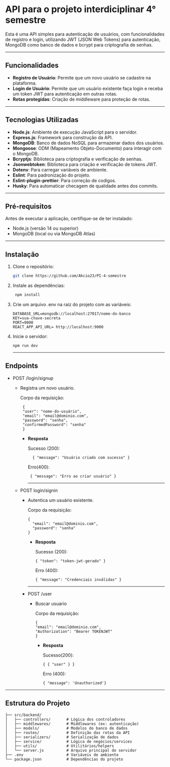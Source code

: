 # API para o projeto interdiciplinar 4° semestre 

Esta é uma API simples para autenticação de usuários, com funcionalidades de registro e login, utilizando JWT (JSON Web Tokens) para autenticação, MongoDB como banco de dados e bcrypt para criptografia de senhas.

---

## Funcionalidades
- **Registro de Usuário**: Permite que um novo usuário se cadastre na plataforma.
- **Login de Usuário**: Permite que um usuário existente faça login e receba um token JWT para autenticação em outras rotas.
- **Rotas protegidas**: Criação de middleware para proteção de rotas.

---

## Tecnologias Utilizadas
- **Node.js**: Ambiente de execução JavaScript para o servidor.
- **Express.js**: Framework para construção da API.
- **MongoDB**: Banco de dados NoSQL para armazenar dados dos usuários.
- **Mongoose**: ODM (Mapeamento Objeto-Documento) para interagir com o MongoDB.
- **Bcryptjs**: Biblioteca para criptografia e verificação de senhas.
- **Jsonwebtoken**: Biblioteca para criação e verificação de tokens JWT.
- **Dotenv**: Para carregar variáveis de ambiente.
- **Eslint**: Para padronização do projeto.
- **Eslint-plugin-prettier**: Para correção de codigos.
- **Husky**: Para automaticar checagem de qualidade antes dos commits.

---

## Pré-requisitos
Antes de executar a aplicação, certifique-se de ter instalado:
- Node.js (versão 14 ou superior)
- MongoDB (local ou via MongoDB Atlas)

---

## Instalação
1. Clone o repositório:
   ```bash
   git clone https://github.com/Akcio23/PI-4-semestre
   ```

2. Instale as dependências:
   ```javascript
    npm install
   ```
3. Crie um arquivo .env na raiz do projeto com as variáveis:
   ```
   DATABASE_URL=mongodb://localhost:27017/nome-do-banco
   KEY=sua-chave-secreta
   PORT=9000
   REACT_APP_API_URL= http://localhost:9000
   ```
4. Inicie o servidor:
   ```
   npm run dev
   ```
   ---
   
## Endpoints

- POST /login/signup
  
   - Registra um novo usuário.
     
        Corpo da requisição:
        
          {  
          "user": "nome-do-usuário",  
          "email": "email@dominio.com",  
          "password": "senha",  
          "confirmedPassword": "senha"
          }  
          
      - **Resposta**
        
           Sucesso (200):
        
   
              { "message": "Usuário criado com sucesso" }  
                
           Erro(400):
        
             
             { "message": "Erro ao criar usuário" }  
             
        ***
        
  - POST login/signin
    
       - Autentica um usuário existente.
         
            Corpo da requisição:
         ```
         {  
           "email": "email@dominio.com",  
           "password": "senha"  
         }
         ```  
           - **Resposta**
             
             Sucesso (200):  
             ```
             { "token": "token-jwt-gerado" }  
             ```  
             Erro (400):
             ```
             { "message": "Credenciais inválidas" }
             ```
         ***
         
    - POST /user
   
         - Buscar usuario
           
            Corpo da requisição:
           ```
           {
           "email": "email@dominio.com",  
           "Authorization": "Bearer TOKENJWT"  
           }  
           ```
              - **Resposta**
                
                   Sucesso(200):
                   ```
                   { { "user" } }
                   ```
                   Erro (400):
                   ```
                   { "message": 'Unauthorized'}
                   ```
---
## Estrutura do Projeto
```plaintext
├── src/backend/
│   ├── controllers/       # Lógica dos controladores
│   ├── middlewares/       # Middlewares (ex: autenticação)
│   ├── models/            # Modelos do banco de dados
│   ├── routes/            # Definição das rotas da API
│   ├── serializers/       # Serialização de dados  
│   ├── service/           # Lógica de negócios/services
│   ├── utils/             # Utilitários/helpers
│   └── server.js          # Arquivo principal do servidor
├── .env                   # Variáveis de ambiente
└── package.json           # Dependências do projeto
          
